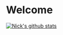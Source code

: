 # Welcome

[![Nick's github stats](https://github-readme-stats.vercel.app/api?username=nickdebaise)](https://github.com/anuraghazra/github-readme-stats)
